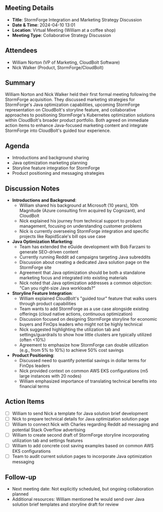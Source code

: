 ## Meeting Details
- **Title**: StormForge Integration and Marketing Strategy Discussion
- **Date & Time**: 2024-04-10 13:01
- **Location**: Virtual Meeting (William at a coffee shop)
- **Meeting Type**: Collaborative Strategy Discussion

## Attendees
- William Norton (VP of Marketing, CloudBolt Software)
- Nick Walker (Product, StormForge/CloudBolt)

## Summary
William Norton and Nick Walker held their first formal meeting following the StormForge acquisition. They discussed marketing strategies for StormForge's Java optimization capabilities, upcoming StormForge representation on CloudBolt's storyline feature, and collaborative approaches to positioning StormForge's Kubernetes optimization solutions within CloudBolt's broader product portfolio. Both agreed on immediate action items to enhance Java-focused marketing content and integrate StormForge into CloudBolt's guided tour experience.

## Agenda
- Introductions and background sharing
- Java optimization marketing planning
- Storyline feature integration for StormForge
- Product positioning and messaging strategies

## Discussion Notes
- **Introductions and Background**:
    - William shared his background at Microsoft (10 years), 10th Magnitude (Azure consulting firm acquired by Cognizant), and CloudBolt
    - Nick explained his journey from technical support to product management, focusing on understanding customer problems
    - Nick is currently overseeing StormForge integration and specific projects like RapidScale's bill ops use case
- **Java Optimization Marketing**:
    - Team has extended the eGuide development with Bob Farzami to generate SEO-driven content
    - Currently running Reddit ad campaigns targeting Java subreddits
    - Discussion about creating a dedicated Java solution page on the StormForge site
    - Agreement that Java optimization should be both a standalone marketing focus and integrated into existing materials
    - Nick noted that Java optimization addresses a common objection: "Can you right-size Java workloads?"
- **Storyline Feature Integration**:
    - William explained CloudBolt's "guided tour" feature that walks users through product capabilities
    - Team wants to add StormForge as a use case alongside existing offerings (cloud native actions, continuous optimization)
    - Discussion focused on designing StormForge storyline for economic buyers and FinOps leaders who might not be highly technical
    - Nick suggested highlighting the utilization tab and settings/guardrails to show how little clusters are typically utilized (often <10%)
    - Agreement to emphasize how StormForge can double utilization (e.g., from 5% to 10%) to achieve 50% cost savings
- **Product Positioning**:
    - Discussed need to quantify potential savings in dollar terms for FinOps leaders
    - Nick provided context on common AWS EKS configurations (m5 large instances with 20 nodes)
    - William emphasized importance of translating technical benefits into financial terms

## Action Items
- [ ] William to send Nick a template for Java solution brief development
- [ ] Nick to prepare technical details for Java optimization solution page
- [ ] William to connect Nick with Charles regarding Reddit ad messaging and potential Stack Overflow advertising
- [ ] William to create second draft of StormForge storyline incorporating utilization tab and settings features
- [ ] William to add concrete cost saving examples based on common AWS EKS configurations
- [ ] Team to audit current solution pages to incorporate Java optimization messaging

## Follow-up
- Next meeting date: Not explicitly scheduled, but ongoing collaboration planned
- Additional resources: William mentioned he would send over Java solution brief templates and storyline draft for review